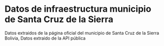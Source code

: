 # Datos de infraestructura municipio de Santa Cruz de la Sierra

Datos extraidos de la página oficial del municipio de Santa Cruz de la Sierra Bolivia, 
Datos extraido de la API pública